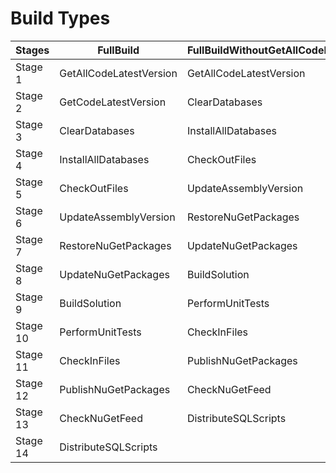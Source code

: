 # Build Types

| Stages	| FullBuild	| FullBuildWithoutGetAllCodeLatestVersionStage	| BuildDBSyncService	| BuildWithoutDB	| BuildUI| 
| -	| -	| -	| -	| -	| - | 
| Stage 1	| GetAllCodeLatestVersion	| GetAllCodeLatestVersion	| GetAllCodeLatestVersion	| GetCodeLatestVersion	| GetCodeLatestVersion | 
| Stage 2	| GetCodeLatestVersion	| ClearDatabases	| GetCodeLatestVersion	| CheckOutFiles	| CheckOutFiles | 
| Stage 3	| ClearDatabases	| InstallAllDatabases	| CheckOutFiles	| UpdateAssemblyVersion	| UpdateAssemblyVersion | 
| Stage 4	| InstallAllDatabases	| CheckOutFiles	| RestoreNuGetPackages	| RestoreNuGetPackages	| RestoreNuGetPackages | 
| Stage 5	| CheckOutFiles	| UpdateAssemblyVersion	| BuildSolution	| UpdateNuGetPackages	| UpdateNuGetPackages | 
| Stage 6	| UpdateAssemblyVersion	| RestoreNuGetPackages	| PerformUnitTests	| BuildSolution	| BuildSolution | 
| Stage 7	| RestoreNuGetPackages	| UpdateNuGetPackages	| Provision	| PerformUnitTests	| PerformUnitTests | 
| Stage 8	| UpdateNuGetPackages	| BuildSolution	| Synchronize	| CheckInFiles	| CheckInFiles | 
| Stage 9	| BuildSolution	| PerformUnitTests	| InstallAllDatabases	| PublishNuGetPackages	|  | 
| Stage 10	| PerformUnitTests	| CheckInFiles	| Reprovision	| CheckNuGetFeed	|  | 
| Stage 11	| CheckInFiles	| PublishNuGetPackages	| Synchronize	| 	|  | 
| Stage 12	| PublishNuGetPackages	| CheckNuGetFeed	| 	| 	|  | 
| Stage 13	| CheckNuGetFeed	| DistributeSQLScripts	| 	| 	|  | 
| Stage 14	| DistributeSQLScripts	| 	| 	| 	|  | 


